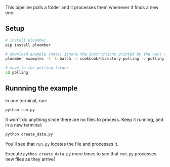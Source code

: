 
This pipeline polls a folder and it processes them whenever it finds a new one.

## Setup

```sh
# install ploomber
pip install ploomber

# download example (note: ignore the instructions printed by the next command)
ploomber examples -f -b batch -n cookbook/directory-polling -o polling

# move to the polling folder
cd polling
```

## Runnning the example

In one terminal, run:

```sh
python run.py
```

It won't do anything since there are no files to process. Keep it running,
and in a new terminal:

```sh
python create_data.py
```

You'll see that `run.py` locates the file and processes it.

Execute `python create_data.py` more times to see that `run.py` processes new files as they arrive!
